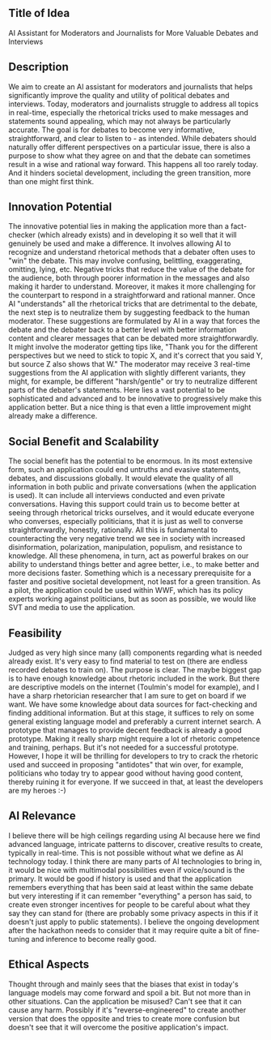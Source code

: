 ## Title of Idea  
AI Assistant for Moderators and Journalists for More Valuable Debates and Interviews

## Description  
We aim to create an AI assistant for moderators and journalists that helps significantly improve the quality and utility of political debates and interviews. Today, moderators and journalists struggle to address all topics in real-time, especially the rhetorical tricks used to make messages and statements sound appealing, which may not always be particularly accurate. The goal is for debates to become very informative, straightforward, and clear to listen to - as intended. While debaters should naturally offer different perspectives on a particular issue, there is also a purpose to show what they agree on and that the debate can sometimes result in a wise and rational way forward. This happens all too rarely today. And it hinders societal development, including the green transition, more than one might first think.

## Innovation Potential  
The innovative potential lies in making the application more than a fact-checker (which already exists) and in developing it so well that it will genuinely be used and make a difference. It involves allowing AI to recognize and understand rhetorical methods that a debater often uses to "win" the debate. This may involve confusing, belittling, exaggerating, omitting, lying, etc. Negative tricks that reduce the value of the debate for the audience, both through poorer information in the messages and also making it harder to understand. Moreover, it makes it more challenging for the counterpart to respond in a straightforward and rational manner. Once AI "understands" all the rhetorical tricks that are detrimental to the debate, the next step is to neutralize them by suggesting feedback to the human moderator. These suggestions are formulated by AI in a way that forces the debate and the debater back to a better level with better information content and clearer messages that can be debated more straightforwardly. It might involve the moderator getting tips like, "Thank you for the different perspectives but we need to stick to topic X, and it's correct that you said Y, but source Z also shows that W." The moderator may receive 3 real-time suggestions from the AI application with slightly different variants, they might, for example, be different "harsh/gentle" or try to neutralize different parts of the debater's statements. Here lies a vast potential to be sophisticated and advanced and to be innovative to progressively make this application better. But a nice thing is that even a little improvement might already make a difference.

## Social Benefit and Scalability  
The social benefit has the potential to be enormous. In its most extensive form, such an application could end untruths and evasive statements, debates, and discussions globally. It would elevate the quality of all information in both public and private conversations (when the application is used). It can include all interviews conducted and even private conversations. Having this support could train us to become better at seeing through rhetorical tricks ourselves, and it would educate everyone who converses, especially politicians, that it is just as well to converse straightforwardly, honestly, rationally. All this is fundamental to counteracting the very negative trend we see in society with increased disinformation, polarization, manipulation, populism, and resistance to knowledge. All these phenomena, in turn, act as powerful brakes on our ability to understand things better and agree better, i.e., to make better and more decisions faster. Something which is a necessary prerequisite for a faster and positive societal development, not least for a green transition. As a pilot, the application could be used within WWF, which has its policy experts working against politicians, but as soon as possible, we would like SVT and media to use the application.

## Feasibility  
Judged as very high since many (all) components regarding what is needed already exist. It's very easy to find material to test on (there are endless recorded debates to train on). The purpose is clear. The maybe biggest gap is to have enough knowledge about rhetoric included in the work. But there are descriptive models on the internet (Toulmin's model for example), and I have a sharp rhetorician researcher that I am sure to get on board if we want. We have some knowledge about data sources for fact-checking and finding additional information. But at this stage, it suffices to rely on some general existing language model and preferably a current internet search. A prototype that manages to provide decent feedback is already a good prototype. Making it really sharp might require a lot of rhetoric competence and training, perhaps. But it's not needed for a successful prototype. However, I hope it will be thrilling for developers to try to crack the rhetoric used and succeed in proposing "antidotes" that win over, for example, politicians who today try to appear good without having good content, thereby ruining it for everyone. If we succeed in that, at least the developers are my heroes :-)

## AI Relevance  
I believe there will be high ceilings regarding using AI because here we find advanced language, intricate patterns to discover, creative results to create, typically in real-time. This is not possible without what we define as AI technology today. I think there are many parts of AI technologies to bring in, it would be nice with multimodal possibilities even if voice/sound is the primary. It would be good if history is used and that the application remembers everything that has been said at least within the same debate but very interesting if it can remember "everything" a person has said, to create even stronger incentives for people to be careful about what they say they can stand for (there are probably some privacy aspects in this if it doesn't just apply to public statements). I believe the ongoing development after the hackathon needs to consider that it may require quite a bit of fine-tuning and inference to become really good.

## Ethical Aspects  
Thought through and mainly sees that the biases that exist in today's language models may come forward and spoil a bit. But not more than in other situations. Can the application be misused? Can't see that it can cause any harm. Possibly if it's "reverse-engineered" to create another version that does the opposite and tries to create more confusion but doesn't see that it will overcome the positive application's impact.
